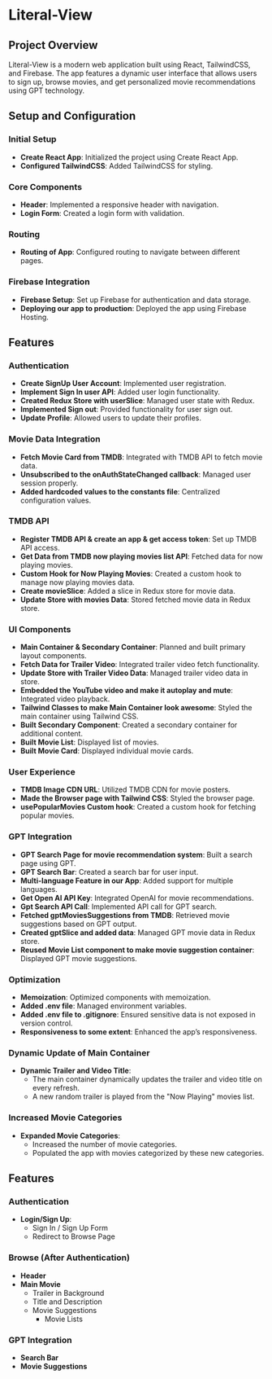 # Literal-View

## Project Overview
Literal-View is a modern web application built using React, TailwindCSS, and Firebase. The app features a dynamic user interface that allows users to sign up, browse movies, and get personalized movie recommendations using GPT technology.

## Setup and Configuration

### Initial Setup
- **Create React App**: Initialized the project using Create React App.
- **Configured TailwindCSS**: Added TailwindCSS for styling.

### Core Components
- **Header**: Implemented a responsive header with navigation.
- **Login Form**: Created a login form with validation.

### Routing
- **Routing of App**: Configured routing to navigate between different pages.

### Firebase Integration
- **Firebase Setup**: Set up Firebase for authentication and data storage.
- **Deploying our app to production**: Deployed the app using Firebase Hosting.

## Features

### Authentication
- **Create SignUp User Account**: Implemented user registration.
- **Implement Sign In user API**: Added user login functionality.
- **Created Redux Store with userSlice**: Managed user state with Redux.
- **Implemented Sign out**: Provided functionality for user sign out.
- **Update Profile**: Allowed users to update their profiles.

### Movie Data Integration
- **Fetch Movie Card from TMDB**: Integrated with TMDB API to fetch movie data.
- **Unsubscribed to the onAuthStateChanged callback**: Managed user session properly.
- **Added hardcoded values to the constants file**: Centralized configuration values.

### TMDB API
- **Register TMDB API & create an app & get access token**: Set up TMDB API access.
- **Get Data from TMDB now playing movies list API**: Fetched data for now playing movies.
- **Custom Hook for Now Playing Movies**: Created a custom hook to manage now playing movies data.
- **Create movieSlice**: Added a slice in Redux store for movie data.
- **Update Store with movies Data**: Stored fetched movie data in Redux store.

### UI Components
- **Main Container & Secondary Container**: Planned and built primary layout components.
- **Fetch Data for Trailer Video**: Integrated trailer video fetch functionality.
- **Update Store with Trailer Video Data**: Managed trailer video data in store.
- **Embedded the YouTube video and make it autoplay and mute**: Integrated video playback.
- **Tailwind Classes to make Main Container look awesome**: Styled the main container using Tailwind CSS.
- **Built Secondary Component**: Created a secondary container for additional content.
- **Built Movie List**: Displayed list of movies.
- **Built Movie Card**: Displayed individual movie cards.

### User Experience
- **TMDB Image CDN URL**: Utilized TMDB CDN for movie posters.
- **Made the Browser page with Tailwind CSS**: Styled the browser page.
- **usePopularMovies Custom hook**: Created a custom hook for fetching popular movies.

### GPT Integration
- **GPT Search Page for movie recommendation system**: Built a search page using GPT.
- **GPT Search Bar**: Created a search bar for user input.
- **Multi-language Feature in our App**: Added support for multiple languages.
- **Get Open AI API Key**: Integrated OpenAI for movie recommendations.
- **Gpt Search API Call**: Implemented API call for GPT search.
- **Fetched gptMoviesSuggestions from TMDB**: Retrieved movie suggestions based on GPT output.
- **Created gptSlice and added data**: Managed GPT movie data in Redux store.
- **Reused Movie List component to make movie suggestion container**: Displayed GPT movie suggestions.

### Optimization
- **Memoization**: Optimized components with memoization.
- **Added .env file**: Managed environment variables.
- **Added .env file to .gitignore**: Ensured sensitive data is not exposed in version control.
- **Responsiveness to some extent**: Enhanced the app’s responsiveness.

### Dynamic Update of Main Container
- **Dynamic Trailer and Video Title**: 
  - The main container dynamically updates the trailer and video title on every refresh.
  - A new random trailer is played from the "Now Playing" movies list.

### Increased Movie Categories
- **Expanded Movie Categories**:
  - Increased the number of movie categories.
  - Populated the app with movies categorized by these new categories.

## Features

### Authentication
- **Login/Sign Up**: 
  - Sign In / Sign Up Form
  - Redirect to Browse Page

### Browse (After Authentication)
- **Header**
- **Main Movie**
  - Trailer in Background
  - Title and Description
  - Movie Suggestions
    - Movie Lists 

### GPT Integration
- **Search Bar**
- **Movie Suggestions**
